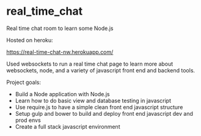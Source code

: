 # real_time_chat

Real time chat room to learn some Node.js

Hosted on heroku:

https://real-time-chat-nw.herokuapp.com/

Used websockets to run a real time chat page to learn more about websockets, node, and a variety of javascript front end and backend tools.

Project goals:

- Build a Node application with Node.js
- Learn how to do basic view and database testing in javascript
- Use require.js to have a simple clean front end javascript structure
- Setup gulp and bower to build and deploy front end javascript dev and prod envs
- Create a full stack javascript environment

